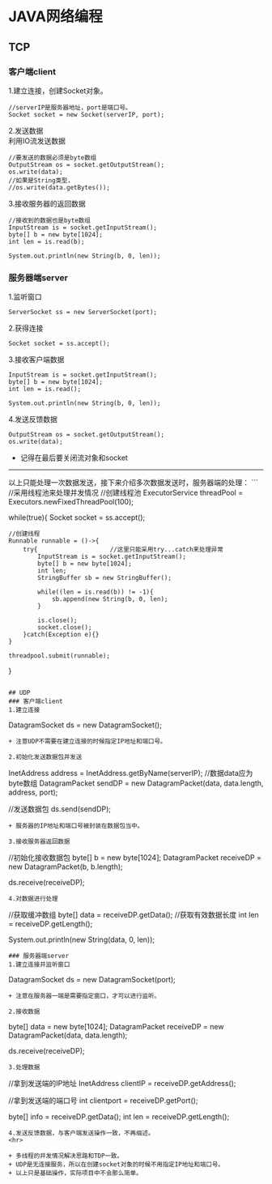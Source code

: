 # JAVA网络编程
## TCP
### 客户端client
1.建立连接，创建Socket对象。
```
//serverIP是服务器地址，port是端口号。
Socket socket = new Socket(serverIP, port);
```
2.发送数据  
利用IO流发送数据
```
//要发送的数据必须是byte数组
OutputStream os = socket.getOutputStream();
os.write(data);
//如果是String类型，
//os.write(data.getBytes());
```

3.接收服务器的返回数据
```
//接收到的数据也是byte数组
InputStream is = socket.getInputStream();
byte[] b = new byte[1024];
int len = is.read(b);

System.out.println(new String(b, 0, len));
```

### 服务器端server
1.监听窗口
```
ServerSocket ss = new ServerSocket(port);
```

2.获得连接
```
Socket socket = ss.accept();
```

3.接收客户端数据
```
InputStream is = socket.getInputStream();
byte[] b = new byte[1024];
int len = is.read();

System.out.println(new String(b, 0, len));
```

4.发送反馈数据
```
OutputStream os = socket.getOutputStream();
os.write(data);
```
+ 记得在最后要关闭流对象和socket


<hr>
以上只能处理一次数据发送，接下来介绍多次数据发送时，服务器端的处理：  
```
//采用线程池来处理并发情况
//创建线程池
ExecutorService threadPool = Executors.newFixedThreadPool(100);

while(true){
    Socket socket = ss.accept();
    
    //创建线程
    Runnable runnable = ()->{
        try{                    //这里只能采用try...catch来处理异常
            InputStream is = socket.getInputStream();
            byte[] b = new byte[1024];
            int len;
            StringBuffer sb = new StringBuffer();
            
            while((len = is.read(b)) != -1){
                sb.append(new String(b, 0, len);
            }
            
            is.close();
            socket.close();
        }catch(Exception e){}
    }
    
    threadpool.submit(runnable);
}
```

## UDP
### 客户端client
1.建立连接
```
DatagramSocket ds = new DatagramSocket();
```
+ 注意UDP不需要在建立连接的时候指定IP地址和端口号。

2.初始化发送数据包并发送
```
InetAddress address = InetAddress.getByName(serverIP);
//数据data应为byte数组
DatagramPacket sendDP = new DatagramPacket(data, data.length, address, port);

//发送数据包
ds.send(sendDP);
```
+ 服务器的IP地址和端口号被封装在数据包当中。

3.接收服务器返回数据
```
//初始化接收数据包
byte[] b = new byte[1024];
DatagramPacket receiveDP = new DatagramPacket(b, b.length);

ds.receive(receiveDP);
```
4.对数据进行处理
```
//获取缓冲数组
byte[] data = receiveDP.getData();
//获取有效数据长度
int len = receiveDP.getLength();

System.out.println(new String(data, 0, len));
```
### 服务器端server
1.建立连接并监听窗口
```
DatagramSocket ds = new DatagramSocket(port);
```
+ 注意在服务器一端是需要指定窗口，才可以进行监听。

2.接收数据
```
byte[] data = new byte[1024];
DatagramPacket receiveDP = new DatagramPacket(data, data.length);

ds.receive(receiveDP);
```
3.处理数据
```
//拿到发送端的IP地址
InetAddress clientIP = receiveDP.getAddress();

//拿到发送端的端口号
int clientport = receiveDP.getPort();

byte[] info = receiveDP.getData();
int len = receiveDP.getLength();
```
4.发送反馈数据，与客户端发送操作一致，不再缀述。
<hr>

+ 多线程的并发情况解决思路和TDP一致。
+ UDP是无连接服务，所以在创建socket对象的时候不用指定IP地址和端口号。
+ 以上只是基础操作，实际项目中不会那么简单。